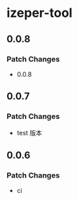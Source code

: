 # izeper-tool

## 0.0.8

### Patch Changes

- 0.0.8

## 0.0.7

### Patch Changes

- test 版本

## 0.0.6

### Patch Changes

- ci
